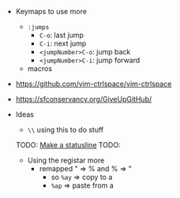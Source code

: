 - Keymaps to use more

  - `:jumps`
    - `C-o`: last jump
    - `C-i`: next jump
    - `<jumpNumber>C-o`: jump back
    - `<jumpNumber>C-i`: jump forward
  - macros

- https://github.com/vim-ctrlspace/vim-ctrlspace
- https://sfconservancy.org/GiveUpGitHub/
- Ideas

  - `\\` using this to do stuff

  TODO: [Make a statusline](https://elianiva.my.id/post/neovim-lua-statusline)
  TODO:

  - Using the registar more
    - remapped " => % and % => "
      - so `%ay` => copy to a
      - `%ap` => paste from a
